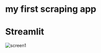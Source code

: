 # my first scraping app
# Streamlit
![screen1](https://user-images.githubusercontent.com/62290643/158832539-5fb673d8-4984-4baf-ad39-60c2f41f67c7.png)

